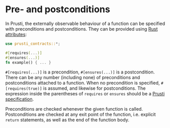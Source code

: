 # Pre- and postconditions

In Prusti, the externally observable behaviour of a function can be specified with preconditions and postconditions. They can be provided using [Rust attributes](https://doc.rust-lang.org/reference/attributes.html):

```rust
use prusti_contracts::*;

#[requires(...)]
#[ensures(...)]
fn example() { ... }
```

`#[requires(...)]` is a precondition, `#[ensures(...)]` is a postcondition. There can be any number (including none) of preconditions and postconditions attached to a function. When no precondition is specified, `#[requires(true)]` is assumed, and likewise for postconditions. The expression inside the parentheses of `requires` or `ensures` should be a [Prusti specification](../syntax.md).

Preconditions are checked whenever the given function is called. Postconditions are checked at any exit point of the function, i.e. explicit `return` statements, as well as the end of the function body.
